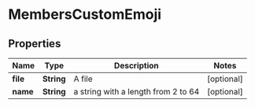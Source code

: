 # MembersCustomEmoji

## Properties
Name | Type | Description | Notes
------------ | ------------- | ------------- | -------------
**file** | **String** | A file |  [optional]
**name** | **String** | a string with a length from 2 to 64 |  [optional]
